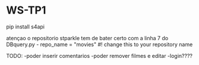 # WS-TP1

pip install s4api

atençao o repositorio stparkle tem de bater certo com a linha
7 do DBquery.py - repo_name = "movies" #! change this to your repository name


TODO:
-poder inserir comentarios
-poder remover filmes e editar
-login????

